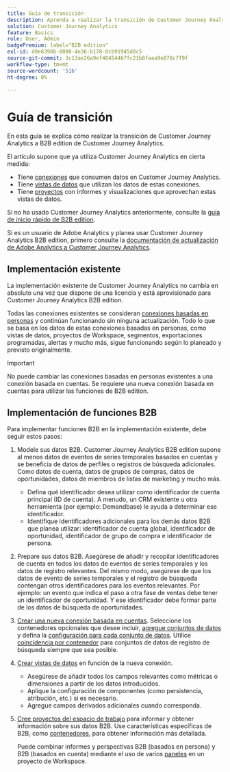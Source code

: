 ```yaml
---
title: Guía de transición
description: Aprenda a realizar la transición de Customer Journey Analytics a Customer Journey Analytics B2B edition
solution: Customer Journey Analytics
feature: Basics
role: User, Admin
badgePremium: label="B2B edition"
exl-id: d0e6398b-8080-4e36-b178-0cb91945d0c5
source-git-commit: 3c13ae26a9ef48454467fc21b8faaa9e078c7f9f
workflow-type: tm+mt
source-wordcount: '516'
ht-degree: 0%

---
```


# Guía de transición

En esta guía se explica cómo realizar la transición de Customer Journey Analytics a B2B edition de Customer Journey Analytics.

El artículo supone que ya utiliza Customer Journey Analytics en cierta medida:

* Tiene [conexiones](/help/connections/overview.md) que consumen datos en Customer Journey Analytics.
* Tiene [vistas de datos](/help/data-views/data-views.md) que utilizan los datos de estas conexiones.
* Tiene [proyectos](/help/analysis-workspace/home.md) con informes y visualizaciones que aprovechan estas vistas de datos.

Si no ha usado Customer Journey Analytics anteriormente, consulte la [guía de inicio rápido de B2B edition](cja-b2b-quick-start-guide.md).

Si es un usuario de Adobe Analytics y planea usar Customer Journey Analytics B2B edition, primero consulte la [documentación de actualización de Adobe Analytics a Customer Journey Analytics](cja-upgrade/cja-upgrade-recommendations.md).


## Implementación existente

La implementación existente de Customer Journey Analytics no cambia en absoluto una vez que dispone de una licencia y está aprovisionado para Customer Journey Analytics B2B edition.

Todas las conexiones existentes se consideran [conexiones basadas en personas](cja-b2b-concepts-features.md#connections-and-identifiers) y continúan funcionando sin ninguna actualización. Todo lo que se basa en los datos de estas conexiones basadas en personas, como vistas de datos, proyectos de Workspace, segmentos, exportaciones programadas, alertas y mucho más, sigue funcionando según lo planeado y previsto originalmente.

>[!IMPORTANT]
>
>No puede cambiar las conexiones basadas en personas existentes a una conexión basada en cuentas. Se requiere una nueva conexión basada en cuentas para utilizar las funciones de B2B edition.
>


## Implementación de funciones B2B

Para implementar funciones B2B en la implementación existente, debe seguir estos pasos:

1. Modele sus datos B2B. Customer Journey Analytics B2B edition supone al menos datos de eventos de series temporales basados en cuentas y se beneficia de datos de perfiles o registros de búsqueda adicionales. Como datos de cuenta, datos de grupos de compras, datos de oportunidades, datos de miembros de listas de marketing y mucho más.

   * Defina qué identificador desea utilizar como identificador de cuenta principal (ID de cuenta). A menudo, un CRM existente u otra herramienta (por ejemplo: Demandbase) le ayuda a determinar ese identificador.
   * Identifique identificadores adicionales para los demás datos B2B que planea utilizar: identificador de cuenta global, identificador de oportunidad, identificador de grupo de compra e identificador de persona.

1. Prepare sus datos B2B. Asegúrese de añadir y recopilar identificadores de cuenta en todos los datos de eventos de series temporales y los datos de registro relevantes. Del mismo modo, asegúrese de que los datos de evento de series temporales y el registro de búsqueda contengan otros identificadores para los eventos relevantes. Por ejemplo: un evento que indica el paso a otra fase de ventas debe tener un identificador de oportunidad. Y ese identificador debe formar parte de los datos de búsqueda de oportunidades.

1. [Crear una nueva conexión basada en cuentas](/help/connections/create-connection.md#account-based-connection). Seleccione los contenedores opcionales que desee incluir, [agregue conjuntos de datos](/help/connections/create-connection.md#add-datasets) y defina la [configuración para cada conjunto de datos](/help/connections/create-connection.md#dataset-settings). Utilice [coincidencia por contenedor](cja-b2b-concepts-features.md#match-by-container) para conjuntos de datos de registro de búsqueda siempre que sea posible.

1. [Crear vistas de datos](/help/data-views/create-dataview.md) en función de la nueva conexión.

   * Asegúrese de añadir todos los campos relevantes como métricas o dimensiones a partir de los datos introducidos.
   * Aplique la configuración de componentes (como persistencia, atribución, etc.) si es necesario.
   * Agregue campos derivados adicionales cuando corresponda.

1. [Cree proyectos del espacio de trabajo](/help/analysis-workspace/build-workspace-project/create-projects.md) para informar y obtener información sobre sus datos B2B. Use características específicas de B2B, como [contenedores](cja-b2b-concepts-features.md#containers), para obtener información más detallada.

   Puede combinar informes y perspectivas B2B (basados en persona) y B2B (basados en cuenta) mediante el uso de varios [paneles](/help/analysis-workspace/c-panels/panels.md) en un proyecto de Workspace.
